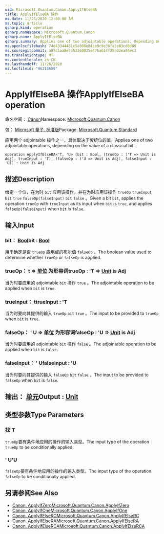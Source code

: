 ```yaml
---
uid: Microsoft.Quantum.Canon.ApplyIfElseBA
title: ApplyIfElseBA 操作
ms.date: 11/25/2020 12:00:00 AM
ms.topic: article
qsharp.kind: operation
qsharp.namespace: Microsoft.Quantum.Canon
qsharp.name: ApplyIfElseBA
qsharp.summary: Applies one of two adjointable operations, depending on the value of a classical bit.
ms.openlocfilehash: 74d43344481c5a808e84ce9c9e36fa3e83cd0d89
ms.sourcegitcommit: a87c1aa8e7453360025e47ba614f25b02ea84ec3
ms.translationtype: MT
ms.contentlocale: zh-CN
ms.lasthandoff: 11/26/2020
ms.locfileid: "96218659"
---
```

# <a name="applyifelseba-operation"></a><span data-ttu-id="8bc0f-102">ApplyIfElseBA 操作</span><span class="sxs-lookup"><span data-stu-id="8bc0f-102">ApplyIfElseBA operation</span></span>

<span data-ttu-id="8bc0f-103">命名空间： [Canon](xref:Microsoft.Quantum.Canon)</span><span class="sxs-lookup"><span data-stu-id="8bc0f-103">Namespace: [Microsoft.Quantum.Canon](xref:Microsoft.Quantum.Canon)</span></span>

<span data-ttu-id="8bc0f-104">包： [Microsoft 量子. 标准版](https://nuget.org/packages/Microsoft.Quantum.Standard)</span><span class="sxs-lookup"><span data-stu-id="8bc0f-104">Package: [Microsoft.Quantum.Standard](https://nuget.org/packages/Microsoft.Quantum.Standard)</span></span>


<span data-ttu-id="8bc0f-105">应用两个 adjointable 操作之一，具体取决于传统位的值。</span><span class="sxs-lookup"><span data-stu-id="8bc0f-105">Applies one of two adjointable operations, depending on the value of a classical bit.</span></span>

```qsharp
operation ApplyIfElseBA<'T, 'U> (bit : Bool, (trueOp : ('T => Unit is Adj), trueInput : 'T), (falseOp : ('U => Unit is Adj), falseInput : 'U)) : Unit is Adj
```


## <a name="description"></a><span data-ttu-id="8bc0f-106">描述</span><span class="sxs-lookup"><span data-stu-id="8bc0f-106">Description</span></span>

<span data-ttu-id="8bc0f-107">给定一个位，在为时 `bit` 应用该操作，并在为时应用该操作 `trueOp` `trueInput` `bit` `true` `falseOp(falseInput)` `bit` `false` 。</span><span class="sxs-lookup"><span data-stu-id="8bc0f-107">Given a bit `bit`, applies the operation `trueOp` with `trueInput` as its input when `bit` is `true`, and applies `falseOp(falseInput)` when `bit` is `false`.</span></span>

## <a name="input"></a><span data-ttu-id="8bc0f-108">输入</span><span class="sxs-lookup"><span data-stu-id="8bc0f-108">Input</span></span>

### <a name="bit--bool"></a><span data-ttu-id="8bc0f-109">bit： [Bool](xref:microsoft.quantum.lang-ref.bool)</span><span class="sxs-lookup"><span data-stu-id="8bc0f-109">bit : [Bool](xref:microsoft.quantum.lang-ref.bool)</span></span>

<span data-ttu-id="8bc0f-110">用于确定是否 `trueOp` 应用或的布尔值 `falseOp` 。</span><span class="sxs-lookup"><span data-stu-id="8bc0f-110">The boolean value used to determine whether `trueOp` or `falseOp` is applied.</span></span>


### <a name="trueop--t--unit--is-adj"></a><span data-ttu-id="8bc0f-111">trueOp： t => [单位](xref:microsoft.quantum.lang-ref.unit)  为形容词</span><span class="sxs-lookup"><span data-stu-id="8bc0f-111">trueOp : 'T => [Unit](xref:microsoft.quantum.lang-ref.unit)  is Adj</span></span>

<span data-ttu-id="8bc0f-112">当为时要应用的 adjointable `bit` 操作 `true` 。</span><span class="sxs-lookup"><span data-stu-id="8bc0f-112">The adjointable operation to be applied when `bit` is `true`.</span></span>


### <a name="trueinput--t"></a><span data-ttu-id="8bc0f-113">trueInput： t</span><span class="sxs-lookup"><span data-stu-id="8bc0f-113">trueInput : 'T</span></span>

<span data-ttu-id="8bc0f-114">当为时要向其提供的输入 `trueOp` `bit` `true` 。</span><span class="sxs-lookup"><span data-stu-id="8bc0f-114">The input to be provided to `trueOp` when `bit` is `true`.</span></span>


### <a name="falseop--u--unit--is-adj"></a><span data-ttu-id="8bc0f-115">falseOp： ' U => [单位](xref:microsoft.quantum.lang-ref.unit)  为形容词</span><span class="sxs-lookup"><span data-stu-id="8bc0f-115">falseOp : 'U => [Unit](xref:microsoft.quantum.lang-ref.unit)  is Adj</span></span>

<span data-ttu-id="8bc0f-116">当为时要应用的 adjointable `bit` 操作 `false` 。</span><span class="sxs-lookup"><span data-stu-id="8bc0f-116">The adjointable operation to be applied when `bit` is `false`.</span></span>


### <a name="falseinput--u"></a><span data-ttu-id="8bc0f-117">falseInput： ' U</span><span class="sxs-lookup"><span data-stu-id="8bc0f-117">falseInput : 'U</span></span>

<span data-ttu-id="8bc0f-118">当为时要向其提供的输入 `falseOp` `bit` `false` 。</span><span class="sxs-lookup"><span data-stu-id="8bc0f-118">The input to be provided to `falseOp` when `bit` is `false`.</span></span>



## <a name="output--unit"></a><span data-ttu-id="8bc0f-119">输出： [单元](xref:microsoft.quantum.lang-ref.unit)</span><span class="sxs-lookup"><span data-stu-id="8bc0f-119">Output : [Unit](xref:microsoft.quantum.lang-ref.unit)</span></span>



## <a name="type-parameters"></a><span data-ttu-id="8bc0f-120">类型参数</span><span class="sxs-lookup"><span data-stu-id="8bc0f-120">Type Parameters</span></span>

### <a name="t"></a><span data-ttu-id="8bc0f-121">找</span><span class="sxs-lookup"><span data-stu-id="8bc0f-121">'T</span></span>

<span data-ttu-id="8bc0f-122">`trueOp`要有条件地应用的操作的输入类型。</span><span class="sxs-lookup"><span data-stu-id="8bc0f-122">The input type of the operation `trueOp` to be conditionally applied.</span></span>
### <a name="u"></a><span data-ttu-id="8bc0f-123">' U</span><span class="sxs-lookup"><span data-stu-id="8bc0f-123">'U</span></span>

<span data-ttu-id="8bc0f-124">`falseOp`要有条件地应用的操作的输入类型。</span><span class="sxs-lookup"><span data-stu-id="8bc0f-124">The input type of the operation `falseOp` to be conditionally applied.</span></span>

## <a name="see-also"></a><span data-ttu-id="8bc0f-125">另请参阅</span><span class="sxs-lookup"><span data-stu-id="8bc0f-125">See Also</span></span>

- [<span data-ttu-id="8bc0f-126">Canon. ApplyIfZero</span><span class="sxs-lookup"><span data-stu-id="8bc0f-126">Microsoft.Quantum.Canon.ApplyIfZero</span></span>](xref:Microsoft.Quantum.Canon.ApplyIfZero)
- [<span data-ttu-id="8bc0f-127">Canon. ApplyIfOne</span><span class="sxs-lookup"><span data-stu-id="8bc0f-127">Microsoft.Quantum.Canon.ApplyIfOne</span></span>](xref:Microsoft.Quantum.Canon.ApplyIfOne)
- [<span data-ttu-id="8bc0f-128">Canon. ApplyIfElseRC</span><span class="sxs-lookup"><span data-stu-id="8bc0f-128">Microsoft.Quantum.Canon.ApplyIfElseRC</span></span>](xref:Microsoft.Quantum.Canon.ApplyIfElseRC)
- [<span data-ttu-id="8bc0f-129">Canon. ApplyIfElseRA</span><span class="sxs-lookup"><span data-stu-id="8bc0f-129">Microsoft.Quantum.Canon.ApplyIfElseRA</span></span>](xref:Microsoft.Quantum.Canon.ApplyIfElseRA)
- [<span data-ttu-id="8bc0f-130">Canon. ApplyIfElseRCA</span><span class="sxs-lookup"><span data-stu-id="8bc0f-130">Microsoft.Quantum.Canon.ApplyIfElseRCA</span></span>](xref:Microsoft.Quantum.Canon.ApplyIfElseRCA)